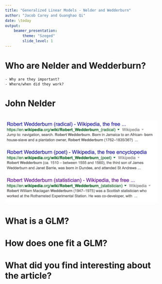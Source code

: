 ```yaml
---
title: "Generalized Linear Models - Nelder and Wedderburn"
author: "Jacob Carey and Guanghao Qi"
date: \today
output: 
    beamer_presentation:
        theme: "Szeged"
        slide_level: 1
---
```


# Who are Nelder and Wedderburn?
    - Why are they important?
    - Where/when did they work?

# John Nelder

# 
![More than one Wedderburn...](img/wedderburn.png)

# What is a GLM?

# How does one fit a GLM?

# What did you find interesting about the article?

